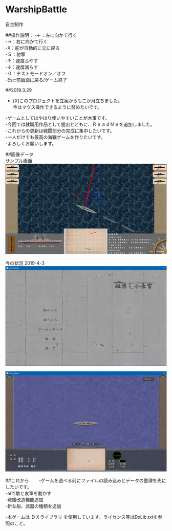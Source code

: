 # WarshipBattle  
自主制作  

##操作説明：
-←：左に向かて行く  
-→：右に向かて行く  
-Ⅹ：舵が自動的に元に戻る  
-Ｓ：射撃  
-↑：速度ふやす  
-↓：速度減らす  
-０：テストモードオン／オフ  
-Esc:前画面に戻る/ゲーム終了  

##2019.3.29  
- [X]このプロジェクトを立案からも二か月立ちました。  
今はマウス操作できるように努めたいです。  

-ゲームとしてはやはり使いやすいことが大事です。  
-今回では就職用作品として提出とともに、ＲｅａｄＭｅを追加しました。  
-これからの更新は戦闘部分の完成に集中したいです。  
-一人だけでも最高の海戦ゲームを作りたいです。  
-よろしくお願いします。  

##画像データ  
サンプル画面  
![Alt text](ゲーム発想/ゲームサンプル画面.jpg) 

今の状況 2019-4-3
![Alt text](capturedPicture/mainMenu.jpg)

![Alt text](capturedPicture/game.jpg)

##これから　　
‐ゲームを遊べる前にファイルの読み込みとデータの整理を先にしたいです。  
-aiで敵と友軍を動かす  
-戦艦改造機能追加  
-新な船、武器の種類を追加  

-本ゲームは ＤＸライブラリ を使用しています。ライセンス等はDxLib.txtを参照のこと。
